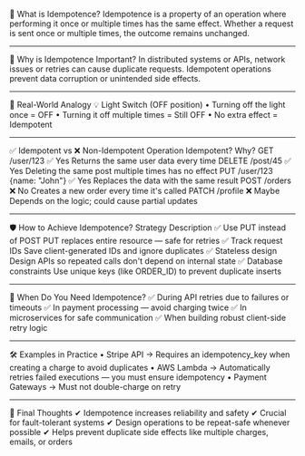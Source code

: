 📌 What is Idempotence?
Idempotence is a property of an operation where performing it once or multiple times has the same effect.
Whether a request is sent once or multiple times, the outcome remains unchanged.
________________________________________

🔁 Why is Idempotence Important?
In distributed systems or APIs, network issues or retries can cause duplicate requests.
Idempotent operations prevent data corruption or unintended side effects.
________________________________________

🧠 Real-World Analogy
💡 Light Switch (OFF position)
•	Turning off the light once = OFF
•	Turning it off multiple times = Still OFF
•	No extra effect = Idempotent
________________________________________

✅ Idempotent vs ❌ Non-Idempotent
Operation	Idempotent?	Why?
GET /user/123	✅ Yes	Returns the same user data every time
DELETE /post/45	✅ Yes	Deleting the same post multiple times has no effect
PUT /user/123 {name: "John"}	✅ Yes	Replaces the data with the same result
POST /orders	❌ No	Creates a new order every time it's called
PATCH /profile	❌ Maybe	Depends on the logic; could cause partial updates
________________________________________

🛡️ How to Achieve Idempotence?
Strategy	Description
✅ Use PUT instead of POST	PUT replaces entire resource — safe for retries
✅ Track request IDs	Save client-generated IDs and ignore duplicates
✅ Stateless design	Design APIs so repeated calls don't depend on internal state
✅ Database constraints	Use unique keys (like ORDER_ID) to prevent duplicate inserts
________________________________________

🔄 When Do You Need Idempotence?
✅ During API retries due to failures or timeouts
✅ In payment processing — avoid charging twice
✅ In microservices for safe communication
✅ When building robust client-side retry logic
________________________________________

🛠️ Examples in Practice
•	Stripe API → Requires an idempotency_key when creating a charge to avoid duplicates
•	AWS Lambda → Automatically retries failed executions — you must ensure idempotency
•	Payment Gateways → Must not double-charge on retry
________________________________________

📌 Final Thoughts
✔ Idempotence increases reliability and safety
✔ Crucial for fault-tolerant systems
✔ Design operations to be repeat-safe whenever possible
✔ Helps prevent duplicate side effects like multiple charges, emails, or orders